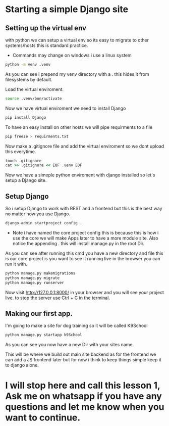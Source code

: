 # Starting a simple Django site

## Setting up the virtual env
with python we can setup a virtual env so its easy to migrate to other systems/hosts this is standard practice.

* Commands may change on windows i use a linux system

```bash
python -m venv .venv
```

As you can see i prepend my venv directory with a . this hides it from filesystems by default.

Load the virtual enviroment.

```bash
source .venv/bon/activate
```
Now we have virtual enviroment we need to install Django

```bash
pip install Django
```
To have an easy install on other hosts we will pipe requirments to a file

```bash
pip freeze > requirments.txt
```

Now make a .gitignore file and add the virtual enviroment so we dont upload this everytime.

```cmd 
touch .gitignore
cat >> .gitignore << EOF .venv EOF
```

Now we have a simeple python enviroment with django installed so let's setup a Django site.

## Setup Django 

So i setup Django to work with REST and a frontend but this is the best way no matter how you use Django.

```bash
django-admin startproject config .
```
* Note i have named the core project config this is because this is how i use the core we will make Apps later to have a more module site. Also notice the appending . this will install manage.py in the root Dir.

As you can see after running this cmd you have a new directory and file this is our core project is you want to see it running live in the browser you can run it with.

```bash
python manage.py makemigrations
python manage.py migrate
python manage.py runserver
```
Now visit http://127.0.0.1:8000/ in your browser and you will see your project live. to stop the server use Ctrl + C in the terminal.

## Making our first app.
I'm going to make a site for dog training so it will be called K9School

```bash 
python manage.py startapp k9School
```
As you can see you now have a new Dir with your sites name.

This will be where we build out main site backend as for the frontend we can add a JS frontend later but for now i think to keep things simple keep it to django alone.


# I will stop here and call this lesson 1, Ask me on whatsapp if you have any questions and let me know when you want to continue.